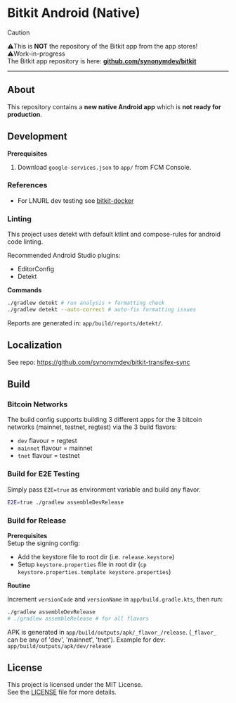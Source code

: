 # Bitkit Android (Native)

> [!CAUTION]
> ⚠️This is **NOT** the repository of the Bitkit app from the app stores!<br>
> ⚠️Work-in-progress<br>
> The Bitkit app repository is here: **[github.com/synonymdev/bitkit](https://github.com/synonymdev/bitkit)**

---

## About

This repository contains a **new native Android app** which is **not ready for production**.

## Development

**Prerequisites**  
1. Download `google-services.json` to `app/` from FCM Console.

### References

- For LNURL dev testing see [bitkit-docker](https://github.com/ovitrif/bitkit-docker)

### Linting

This project uses detekt with default ktlint and compose-rules for android code linting.

Recommended Android Studio plugins:
- EditorConfig
- Detekt

**Commands** 
```sh
./gradlew detekt # run analysis + formatting check
./gradlew detekt --auto-correct # auto-fix formatting issues
```
Reports are generated in: `app/build/reports/detekt/`.

## Localization
See repo: https://github.com/synonymdev/bitkit-transifex-sync

## Build

### Bitcoin Networks
The build config supports building 3 different apps for the 3 bitcoin networks (mainnet, testnet, regtest) via the 3 build flavors:
- `dev` flavour = regtest
- `mainnet` flavour = mainnet
- `tnet` flavour = testnet

### Build for E2E Testing
Simply pass `E2E=true` as environment variable and build any flavor.

```sh
E2E=true ./gradlew assembleDevRelease
```

### Build for Release

**Prerequisites**  
Setup the signing config:
- Add the keystore file to root dir (i.e. `release.keystore`)
- Setup `keystore.properties` file in root dir (`cp keystore.properties.template keystore.properties`)

**Routine**

Increment `versionCode` and `versionName` in `app/build.gradle.kts`, then run:
```sh
./gradlew assembleDevRelease
# ./gradlew assembleRelease # for all flavors
```

APK is generated in `app/build/outputs/apk/_flavor_/release`. (`_flavor_` can be any of 'dev', 'mainnet', 'tnet').
Example for dev: `app/build/outputs/apk/dev/release`

## License

This project is licensed under the MIT License.  
See the [LICENSE](./LICENSE) file for more details.
